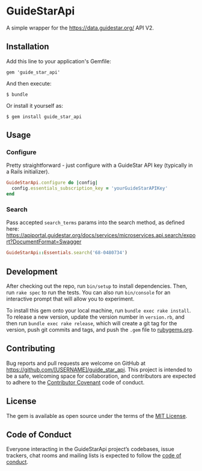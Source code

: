 # GuideStarApi

A simple wrapper for the https://data.guidestar.org/ API V2.

## Installation

Add this line to your application's Gemfile:

    gem 'guide_star_api'

And then execute:

    $ bundle

Or install it yourself as:

    $ gem install guide_star_api

## Usage

### Configure

Pretty straightforward - just configure with a GuideStar API key (typically in a Rails initializer).

``` ruby
GuideStarApi.configure do |config|
  config.essentials_subscription_key = 'yourGuideStarAPIKey'
end
```

### Search

Pass accepted `search_terms` params into the search method, as defined here: https://apiportal.guidestar.org/docs/services/microservices.api.search/export?DocumentFormat=Swagger

``` ruby
GuideStarApi::Essentials.search('68-0480734')
```

## Development

After checking out the repo, run `bin/setup` to install dependencies. Then, run `rake spec` to run the tests. You can also run `bin/console` for an interactive prompt that will allow you to experiment.

To install this gem onto your local machine, run `bundle exec rake install`. To release a new version, update the version number in `version.rb`, and then run `bundle exec rake release`, which will create a git tag for the version, push git commits and tags, and push the `.gem` file to [rubygems.org](https://rubygems.org).

## Contributing

Bug reports and pull requests are welcome on GitHub at https://github.com/[USERNAME]/guide_star_api. This project is intended to be a safe, welcoming space for collaboration, and contributors are expected to adhere to the [Contributor Covenant](http://contributor-covenant.org) code of conduct.

## License

The gem is available as open source under the terms of the [MIT License](https://opensource.org/licenses/MIT).

## Code of Conduct

Everyone interacting in the GuideStarApi project’s codebases, issue trackers, chat rooms and mailing lists is expected to follow the [code of conduct](https://github.com/[USERNAME]/guide_star_api/blob/master/CODE_OF_CONDUCT.md).
